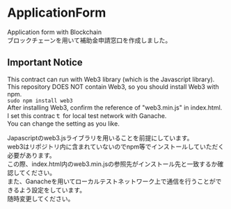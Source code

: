 # ApplicationForm
Application form with Blockchain<br>
ブロックチェーンを用いて補助金申請窓口を作成しました。

## Important Notice
This contract can run with Web3 library (which is the Javascript library).<br>
This repository DOES NOT contain Web3, so you should install Web3 with npm.<br>
`sudo npm install web3`<br>
After installing Web3, confirm the reference of "web3.min.js" in index.html.<br>
I set this contracｔ for local test network with Ganache.<br>
You can change the setting as you like.<br>

Japascriptのweb3.jsライブラリを用いることを前提にしています。<br>
web3はリポジトリ内に含まれていないのでnpm等でインストールしていただく必要があります。<br>
この際、index.html内のweb3.min.jsの参照先がインストール先と一致するか確認してください。<br>
また、Ganacheを用いてローカルテストネットワーク上で通信を行うことができるよう設定をしています。<br>
随時変更してください。
